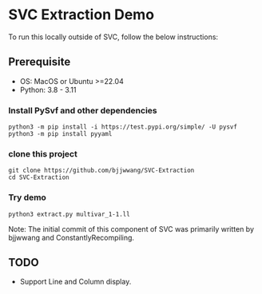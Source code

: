 # SVC Extraction Demo
To run this locally outside of SVC, follow the below instructions:
## Prerequisite

- OS: MacOS or Ubuntu >=22.04
- Python: 3.8 - 3.11

### Install PySvf and other dependencies
```
python3 -m pip install -i https://test.pypi.org/simple/ -U pysvf
python3 -m pip install pyyaml
```

### clone this project

```
git clone https://github.com/bjjwwang/SVC-Extraction
cd SVC-Extraction
```

### Try demo

```
python3 extract.py multivar_1-1.ll
```

Note: The initial commit of this component of SVC was primarily written by bjjwwang and ConstantlyRecompiling.

## TODO
- Support Line and Column display.
